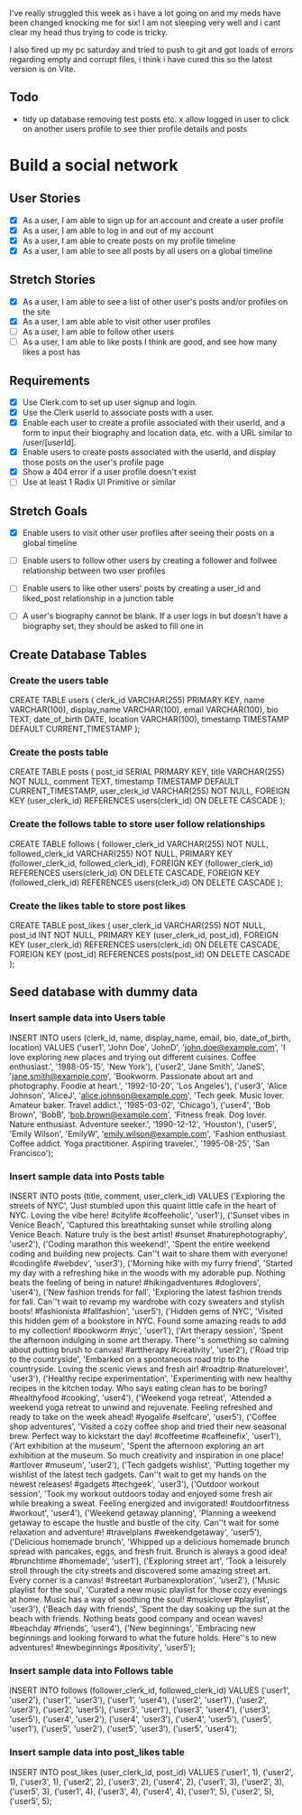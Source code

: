 I've really struggled this week as i have a lot going on and my meds have been changed knocking me for six! I am not sleeping very well and i cant clear my head thus trying to code is tricky. 

I also fired up my pc saturday and tried to push to git and got loads of errors regarding empty and corrupt files, i think i have cured this so the latest version is on Vite.

## Todo
 - tidy up database removing test posts etc.
 x allow logged in user to click on another users profile to see thier profile details and posts

# Build a social network

## User Stories
- [x] As a user, I am able to sign up for an account and create a user profile
- [x] As a user, I am able to log in and out of my account
- [x] As a user, I am able to create posts on my profile timeline
- [x] As a user, I am able to see all posts by all users on a global timeline

## Stretch Stories
- [x] As a user, I am able to see a list of other user's posts and/or profiles on the site
- [x] As a user, I am able able to visit other user profiles
- [ ] As a user, I am able to follow other users
- [ ] As a user, I am able to like posts I think are good, and see how many likes a post has

## Requirements
- [x] Use Clerk.com to set up user signup and login.
- [x] Use the Clerk userId to associate posts with a user.
- [x] Enable each user to create a profile associated with their userId, and a form to input their biography and location data, etc. with a URL similar to /user/[userId].
- [x] Enable users to create posts associated with the userId, and display those posts on the user's profile page
- [x] Show a 404 error if a user profile doesn't exist
- [ ] Use at least 1 Radix UI Primitive or similar

## Stretch Goals
- [x] Enable users to visit other user profiles after seeing their posts on a global timeline
- [ ] Enable users to follow other users by creating a follower and follwee relationship between two user profiles
- [ ] Enable users to like other users' posts by creating a user_id and liked_post relationship in a junction table
- [ ] A user's biography cannot be blank. If a user logs in but doesn't have a biography set, they should be asked to fill one in


## Create Database Tables

### Create the users table
CREATE TABLE users (
    clerk_id VARCHAR(255) PRIMARY KEY,
    name VARCHAR(100),
    display_name VARCHAR(100),
    email VARCHAR(100),
    bio TEXT,
    date_of_birth DATE,
    location VARCHAR(100),
    timestamp TIMESTAMP DEFAULT CURRENT_TIMESTAMP
);

### Create the posts table
CREATE TABLE posts (
    post_id SERIAL PRIMARY KEY,
    title VARCHAR(255) NOT NULL,
    comment TEXT,
    timestamp TIMESTAMP DEFAULT CURRENT_TIMESTAMP,
    user_clerk_id VARCHAR(255) NOT NULL,
    FOREIGN KEY (user_clerk_id) REFERENCES users(clerk_id) ON DELETE CASCADE
);

### Create the follows table to store user follow relationships
CREATE TABLE follows (
    follower_clerk_id VARCHAR(255) NOT NULL,
    followed_clerk_id VARCHAR(255) NOT NULL,
    PRIMARY KEY (follower_clerk_id, followed_clerk_id),
    FOREIGN KEY (follower_clerk_id) REFERENCES users(clerk_id) ON DELETE CASCADE,
    FOREIGN KEY (followed_clerk_id) REFERENCES users(clerk_id) ON DELETE CASCADE
);

### Create the likes table to store post likes
CREATE TABLE post_likes (
    user_clerk_id VARCHAR(255) NOT NULL,
    post_id INT NOT NULL,
    PRIMARY KEY (user_clerk_id, post_id),
    FOREIGN KEY (user_clerk_id) REFERENCES users(clerk_id) ON DELETE CASCADE,
    FOREIGN KEY (post_id) REFERENCES posts(post_id) ON DELETE CASCADE
);


## Seed database with dummy data

### Insert sample data into Users table
INSERT INTO users (clerk_id, name, display_name, email, bio, date_of_birth, location)
VALUES 
    ('user1', 'John Doe', 'JohnD', 'john.doe@example.com', 'I love exploring new places and trying out different cuisines. Coffee enthusiast.', '1988-05-15', 'New York'),
    ('user2', 'Jane Smith', 'JaneS', 'jane.smith@example.com', 'Bookworm. Passionate about art and photography. Foodie at heart.', '1992-10-20', 'Los Angeles'),
    ('user3', 'Alice Johnson', 'AliceJ', 'alice.johnson@example.com', 'Tech geek. Music lover. Amateur baker. Travel addict.', '1985-03-02', 'Chicago'),
    ('user4', 'Bob Brown', 'BobB', 'bob.brown@example.com', 'Fitness freak. Dog lover. Nature enthusiast. Adventure seeker.', '1990-12-12', 'Houston'),
    ('user5', 'Emily Wilson', 'EmilyW', 'emily.wilson@example.com', 'Fashion enthusiast. Coffee addict. Yoga practitioner. Aspiring traveler.', '1995-08-25', 'San Francisco');

### Insert sample data into Posts table
INSERT INTO posts (title, comment, user_clerk_id)
VALUES 
    ('Exploring the streets of NYC', 'Just stumbled upon this quaint little cafe in the heart of NYC. Loving the vibe here! #citylife #coffeeholic', 'user1'),
    ('Sunset vibes in Venice Beach', 'Captured this breathtaking sunset while strolling along Venice Beach. Nature truly is the best artist! #sunset #naturephotography', 'user2'),
    ('Coding marathon this weekend!', 'Spent the entire weekend coding and building new projects. Can''t wait to share them with everyone! #codinglife #webdev', 'user3'),
    ('Morning hike with my furry friend', 'Started my day with a refreshing hike in the woods with my adorable pup. Nothing beats the feeling of being in nature! #hikingadventures #doglovers', 'user4'),
    ('New fashion trends for fall', 'Exploring the latest fashion trends for fall. Can''t wait to revamp my wardrobe with cozy sweaters and stylish boots! #fashionista #fallfashion', 'user5'),
    ('Hidden gems of NYC', 'Visited this hidden gem of a bookstore in NYC. Found some amazing reads to add to my collection! #bookworm #nyc', 'user1'),
    ('Art therapy session', 'Spent the afternoon indulging in some art therapy. There''s something so calming about putting brush to canvas! #arttherapy #creativity', 'user2'),
    ('Road trip to the countryside', 'Embarked on a spontaneous road trip to the countryside. Loving the scenic views and fresh air! #roadtrip #naturelover', 'user3'),
    ('Healthy recipe experimentation', 'Experimenting with new healthy recipes in the kitchen today. Who says eating clean has to be boring? #healthyfood #cooking', 'user4'),
    ('Weekend yoga retreat', 'Attended a weekend yoga retreat to unwind and rejuvenate. Feeling refreshed and ready to take on the week ahead! #yogalife #selfcare', 'user5'),
    ('Coffee shop adventures', 'Visited a cozy coffee shop and tried their new seasonal brew. Perfect way to kickstart the day! #coffeetime #caffeinefix', 'user1'),
    ('Art exhibition at the museum', 'Spent the afternoon exploring an art exhibition at the museum. So much creativity and inspiration in one place! #artlover #museum', 'user2'),
    ('Tech gadgets wishlist', 'Putting together my wishlist of the latest tech gadgets. Can''t wait to get my hands on the newest releases! #gadgets #techgeek', 'user3'),
    ('Outdoor workout session', 'Took my workout outdoors today and enjoyed some fresh air while breaking a sweat. Feeling energized and invigorated! #outdoorfitness #workout', 'user4'),
    ('Weekend getaway planning', 'Planning a weekend getaway to escape the hustle and bustle of the city. Can''t wait for some relaxation and adventure! #travelplans #weekendgetaway', 'user5'),
    ('Delicious homemade brunch', 'Whipped up a delicious homemade brunch spread with pancakes, eggs, and fresh fruit. Brunch is always a good idea! #brunchtime #homemade', 'user1'),
    ('Exploring street art', 'Took a leisurely stroll through the city streets and discovered some amazing street art. Every corner is a canvas! #streetart #urbanexploration', 'user2'),
    ('Music playlist for the soul', 'Curated a new music playlist for those cozy evenings at home. Music has a way of soothing the soul! #musiclover #playlist', 'user3'),
    ('Beach day with friends', 'Spent the day soaking up the sun at the beach with friends. Nothing beats good company and ocean waves! #beachday #friends', 'user4'),
    ('New beginnings', 'Embracing new beginnings and looking forward to what the future holds. Here''s to new adventures! #newbeginnings #positivity', 'user5');


### Insert sample data into Follows table
INSERT INTO follows (follower_clerk_id, followed_clerk_id)
VALUES 
    ('user1', 'user2'),
    ('user1', 'user3'),
    ('user1', 'user4'),
    ('user2', 'user1'),
    ('user2', 'user3'),
    ('user2', 'user5'),
    ('user3', 'user1'),
    ('user3', 'user4'),
    ('user3', 'user5'),
    ('user4', 'user2'),
    ('user4', 'user3'),
    ('user4', 'user5'),
    ('user5', 'user1'),
    ('user5', 'user2'),
    ('user5', 'user3'),
    ('user5', 'user4');

### Insert sample data into post_likes table
INSERT INTO post_likes (user_clerk_id, post_id)
VALUES 
    ('user1', 1), ('user2', 1), ('user3', 1),
    ('user2', 2), ('user3', 2), ('user4', 2),
    ('user1', 3), ('user2', 3), ('user5', 3),
    ('user1', 4), ('user3', 4), ('user4', 4),
    ('user1', 5), ('user2', 5), ('user5', 5);